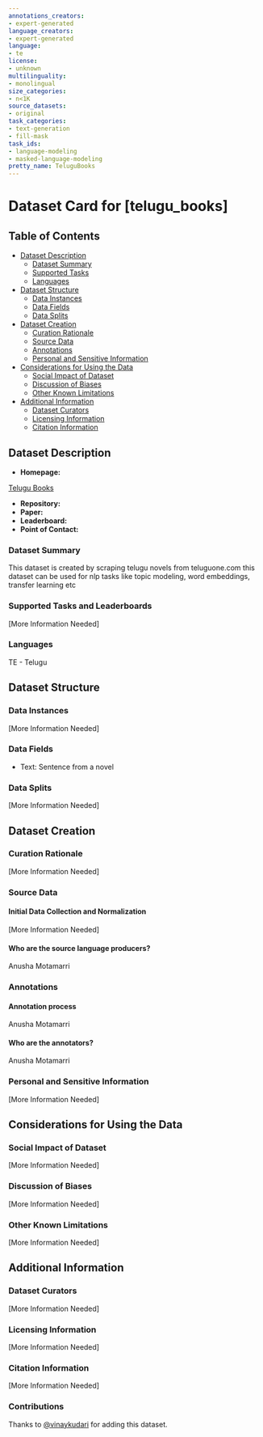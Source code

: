 ```yaml
---
annotations_creators:
- expert-generated
language_creators:
- expert-generated
language:
- te
license:
- unknown
multilinguality:
- monolingual
size_categories:
- n<1K
source_datasets:
- original
task_categories:
- text-generation
- fill-mask
task_ids:
- language-modeling
- masked-language-modeling
pretty_name: TeluguBooks
---
```


 # Dataset Card for [telugu_books]

 ## Table of Contents
 - [Dataset Description](#dataset-description)
   - [Dataset Summary](#dataset-summary)
   - [Supported Tasks](#supported-tasks-and-leaderboards)
   - [Languages](#languages)
 - [Dataset Structure](#dataset-structure)
   - [Data Instances](#data-instances)
   - [Data Fields](#data-instances)
   - [Data Splits](#data-instances)
 - [Dataset Creation](#dataset-creation)
   - [Curation Rationale](#curation-rationale)
   - [Source Data](#source-data)
   - [Annotations](#annotations)
   - [Personal and Sensitive Information](#personal-and-sensitive-information)
 - [Considerations for Using the Data](#considerations-for-using-the-data)
   - [Social Impact of Dataset](#social-impact-of-dataset)
   - [Discussion of Biases](#discussion-of-biases)
   - [Other Known Limitations](#other-known-limitations)
 - [Additional Information](#additional-information)
   - [Dataset Curators](#dataset-curators)
   - [Licensing Information](#licensing-information)
   - [Citation Information](#citation-information)

 ## Dataset Description

 - **Homepage:**

 [Telugu Books](https://www.kaggle.com/sudalairajkumar/telugu-nlp)

 - **Repository:**
 - **Paper:**
 - **Leaderboard:**
 - **Point of Contact:**

 ### Dataset Summary

This dataset is created by scraping telugu novels from teluguone.com this dataset can be used for nlp tasks like topic modeling, word embeddings, transfer learning etc

 ### Supported Tasks and Leaderboards

 [More Information Needed]

 ### Languages

TE - Telugu

 ## Dataset Structure

 ### Data Instances

 [More Information Needed]

 ### Data Fields

 - Text: Sentence from a novel

 ### Data Splits

 [More Information Needed]

 ## Dataset Creation

 ### Curation Rationale

 [More Information Needed]

 ### Source Data

 #### Initial Data Collection and Normalization

 [More Information Needed]

 #### Who are the source language producers?

 Anusha Motamarri

 ### Annotations

 #### Annotation process

 Anusha Motamarri

 #### Who are the annotators?

 Anusha Motamarri

 ### Personal and Sensitive Information

 [More Information Needed]

 ## Considerations for Using the Data

 ### Social Impact of Dataset

 [More Information Needed]

 ### Discussion of Biases

 [More Information Needed]

 ### Other Known Limitations

 [More Information Needed]

 ## Additional Information

 ### Dataset Curators

 [More Information Needed]

 ### Licensing Information

 [More Information Needed]

 ### Citation Information

 [More Information Needed]

### Contributions

Thanks to [@vinaykudari](https://github.com/vinaykudari) for adding this dataset.
